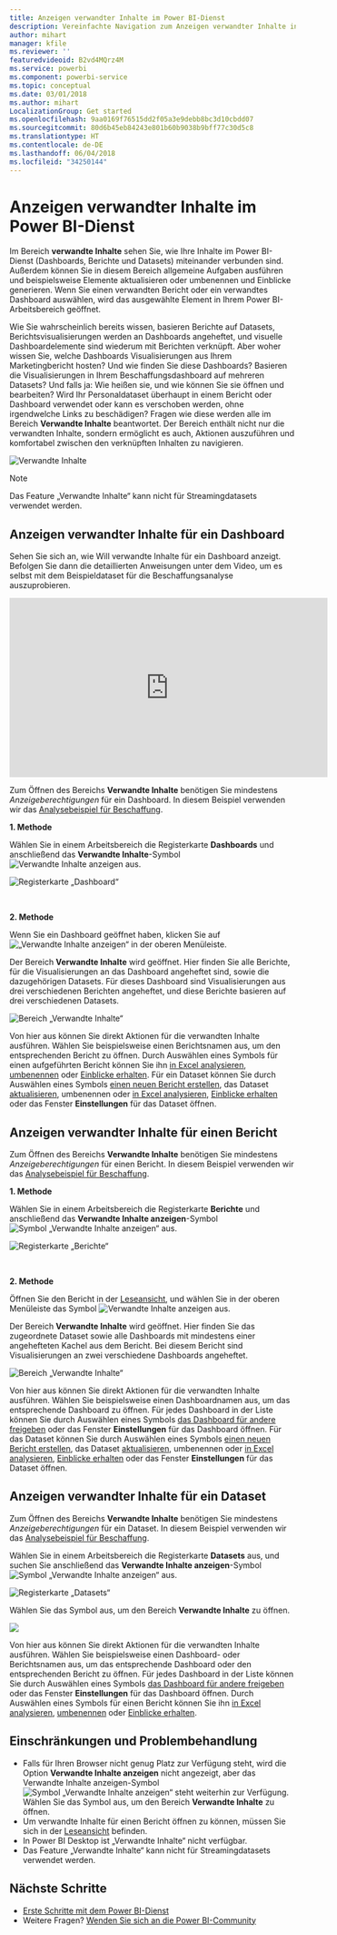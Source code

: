 ```yaml
---
title: Anzeigen verwandter Inhalte im Power BI-Dienst
description: Vereinfachte Navigation zum Anzeigen verwandter Inhalte in Dashboards, Berichten und Datasets
author: mihart
manager: kfile
ms.reviewer: ''
featuredvideoid: B2vd4MQrz4M
ms.service: powerbi
ms.component: powerbi-service
ms.topic: conceptual
ms.date: 03/01/2018
ms.author: mihart
LocalizationGroup: Get started
ms.openlocfilehash: 9aa0169f76515dd2f05a3e9debb8bc3d10cbdd07
ms.sourcegitcommit: 80d6b45eb84243e801b60b9038b9bff77c30d5c8
ms.translationtype: HT
ms.contentlocale: de-DE
ms.lasthandoff: 06/04/2018
ms.locfileid: "34250144"
---
```

# <a name="view-related-content-in-power-bi-service"></a>Anzeigen verwandter Inhalte im Power BI-Dienst
Im Bereich **verwandte Inhalte** sehen Sie, wie Ihre Inhalte im Power BI-Dienst (Dashboards, Berichte und Datasets) miteinander verbunden sind.  Außerdem können Sie in diesem Bereich allgemeine Aufgaben ausführen und beispielsweise Elemente aktualisieren oder umbenennen und Einblicke generieren. Wenn Sie einen verwandten Bericht oder ein verwandtes Dashboard auswählen, wird das ausgewählte Element in Ihrem Power BI-Arbeitsbereich geöffnet.   

Wie Sie wahrscheinlich bereits wissen, basieren Berichte auf Datasets, Berichtsvisualisierungen werden an Dashboards angeheftet, und visuelle Dashboardelemente sind wiederum mit Berichten verknüpft. Aber woher wissen Sie, welche Dashboards Visualisierungen aus Ihrem Marketingbericht hosten? Und wie finden Sie diese Dashboards? Basieren die Visualisierungen in Ihrem Beschaffungsdashboard auf mehreren Datasets? Und falls ja: Wie heißen sie, und wie können Sie sie öffnen und bearbeiten? Wird Ihr Personaldataset überhaupt in einem Bericht oder Dashboard verwendet oder kann es verschoben werden, ohne irgendwelche Links zu beschädigen? Fragen wie diese werden alle im Bereich **Verwandte Inhalte** beantwortet.  Der Bereich enthält nicht nur die verwandten Inhalte, sondern ermöglicht es auch, Aktionen auszuführen und komfortabel zwischen den verknüpften Inhalten zu navigieren.

![Verwandte Inhalte](media/service-related-content/power-bi-view-related-dashboard-new.png)

> [!NOTE]
> Das Feature „Verwandte Inhalte“ kann nicht für Streamingdatasets verwendet werden.
> 
> 

## <a name="view-related-content-for-a-dashboard"></a>Anzeigen verwandter Inhalte für ein Dashboard
Sehen Sie sich an, wie Will verwandte Inhalte für ein Dashboard anzeigt. Befolgen Sie dann die detaillierten Anweisungen unter dem Video, um es selbst mit dem Beispieldataset für die Beschaffungsanalyse auszuprobieren.

<iframe width="560" height="315" src="https://www.youtube.com/embed/B2vd4MQrz4M#t=3m05s" frameborder="0" allowfullscreen></iframe>


Zum Öffnen des Bereichs **Verwandte Inhalte** benötigen Sie mindestens *Anzeigeberechtigungen* für ein Dashboard. In diesem Beispiel verwenden wir das [Analysebeispiel für Beschaffung](sample-procurement.md).

**1. Methode**

Wählen Sie in einem Arbeitsbereich die Registerkarte **Dashboards** und anschließend das **Verwandte Inhalte**-Symbol ![Verwandte Inhalte anzeigen](media/service-related-content/power-bi-view-related-icon-new.png) aus.

![Registerkarte „Dashboard“](media/service-related-content/power-bi-view-related-dash-newer.png)

<br>

**2. Methode**

Wenn Sie ein Dashboard geöffnet haben, klicken Sie auf   ![„Verwandte Inhalte anzeigen“](media/service-related-content/power-bi-view-related-new.png) in der oberen Menüleiste.

Der Bereich **Verwandte Inhalte** wird geöffnet. Hier finden Sie alle Berichte, für die Visualisierungen an das Dashboard angeheftet sind, sowie die dazugehörigen Datasets. Für dieses Dashboard sind Visualisierungen aus drei verschiedenen Berichten angeheftet, und diese Berichte basieren auf drei verschiedenen Datasets.

![Bereich „Verwandte Inhalte“](media/service-related-content/power-bi-view-related-dashboard-new.png)

Von hier aus können Sie direkt Aktionen für die verwandten Inhalte ausführen.  Wählen Sie beispielsweise einen Berichtsnamen aus, um den entsprechenden Bericht zu öffnen.  Durch Auswählen eines Symbols für einen aufgeführten Bericht können Sie ihn [in Excel analysieren](service-analyze-in-excel.md), [umbenennen](service-rename.md) oder [Einblicke erhalten](service-insights.md). Für ein Dataset können Sie durch Auswählen eines Symbols [einen neuen Bericht erstellen](service-report-create-new.md), das Dataset [aktualisieren](refresh-data.md), umbenennen oder [in Excel analysieren](service-analyze-in-excel.md), [Einblicke erhalten](service-insights.md) oder das Fenster **Einstellungen** für das Dataset öffnen.  

## <a name="view-related-content-for-a-report"></a>Anzeigen verwandter Inhalte für einen Bericht
Zum Öffnen des Bereichs **Verwandte Inhalte** benötigen Sie mindestens *Anzeigeberechtigungen* für einen Bericht. In diesem Beispiel verwenden wir das [Analysebeispiel für Beschaffung](sample-procurement.md).

**1. Methode**

Wählen Sie in einem Arbeitsbereich die Registerkarte **Berichte** und anschließend das **Verwandte Inhalte anzeigen**-Symbol ![Symbol „Verwandte Inhalte anzeigen“](media/service-related-content/power-bi-view-related-icon-new.png) aus.

![Registerkarte „Berichte“](media/service-related-content/power-bi-view-related-report-newer.png)

<br>

**2. Methode**

Öffnen Sie den Bericht in der [Leseansicht](service-reading-view-and-editing-view.md), und wählen Sie in der oberen Menüleiste das Symbol ![Verwandte Inhalte anzeigen](media/service-related-content/power-bi-view-related-new.png) aus.

Der Bereich **Verwandte Inhalte** wird geöffnet. Hier finden Sie das zugeordnete Dataset sowie alle Dashboards mit mindestens einer angehefteten Kachel aus dem Bericht. Bei diesem Bericht sind Visualisierungen an zwei verschiedene Dashboards angeheftet.

![Bereich „Verwandte Inhalte“](media/service-related-content/power-bi-view-related-report.png)

Von hier aus können Sie direkt Aktionen für die verwandten Inhalte ausführen.  Wählen Sie beispielsweise einen Dashboardnamen aus, um das entsprechende Dashboard zu öffnen.  Für jedes Dashboard in der Liste können Sie durch Auswählen eines Symbols [das Dashboard für andere freigeben](service-share-dashboards.md) oder das Fenster **Einstellungen** für das Dashboard öffnen. Für das Dataset können Sie durch Auswählen eines Symbols [einen neuen Bericht erstellen](service-report-create-new.md), das Dataset [aktualisieren](refresh-data.md), umbenennen oder [in Excel analysieren](service-analyze-in-excel.md), [Einblicke erhalten](service-insights.md) oder das Fenster **Einstellungen** für das Dataset öffnen.  

## <a name="view-related-content-for-a-dataset"></a>Anzeigen verwandter Inhalte für ein Dataset
Zum Öffnen des Bereichs **Verwandte Inhalte** benötigen Sie mindestens *Anzeigeberechtigungen* für ein Dataset. In diesem Beispiel verwenden wir das [Analysebeispiel für Beschaffung](sample-procurement.md).

Wählen Sie in einem Arbeitsbereich die Registerkarte **Datasets** aus, und suchen Sie anschließend das **Verwandte Inhalte anzeigen**-Symbol ![Symbol „Verwandte Inhalte anzeigen“](media/service-related-content/power-bi-view-related-icon-new.png) aus.

![Registerkarte „Datasets“](media/service-related-content/power-bi-view-related-dataset-newer.png)

Wählen Sie das Symbol aus, um den Bereich **Verwandte Inhalte** zu öffnen.

![](media/service-related-content/power-bi-datasets.png)

Von hier aus können Sie direkt Aktionen für die verwandten Inhalte ausführen.  Wählen Sie beispielsweise einen Dashboard- oder Berichtsnamen aus, um das entsprechende Dashboard oder den entsprechenden Bericht zu öffnen.  Für jedes Dashboard in der Liste können Sie durch Auswählen eines Symbols [das Dashboard für andere freigeben](service-share-dashboards.md) oder das Fenster **Einstellungen** für das Dashboard öffnen. Durch Auswählen eines Symbols für einen Bericht können Sie ihn [in Excel analysieren](service-analyze-in-excel.md), [umbenennen](service-rename.md) oder [Einblicke erhalten](service-insights.md).  

## <a name="limitations-and-troubleshooting"></a>Einschränkungen und Problembehandlung
* Falls für Ihren Browser nicht genug Platz zur Verfügung steht, wird die Option **Verwandte Inhalte anzeigen** nicht angezeigt, aber das Verwandte Inhalte anzeigen-Symbol ![Symbol „Verwandte Inhalte anzeigen“](media/service-related-content/power-bi-view-related-icon-new.png) steht weiterhin zur Verfügung. Wählen Sie das Symbol aus, um den Bereich **Verwandte Inhalte** zu öffnen.
* Um verwandte Inhalte für einen Bericht öffnen zu können, müssen Sie sich in der [Leseansicht](service-reading-view-and-editing-view.md) befinden.
* In Power BI Desktop ist „Verwandte Inhalte“ nicht verfügbar.
* Das Feature „Verwandte Inhalte“ kann nicht für Streamingdatasets verwendet werden.

## <a name="next-steps"></a>Nächste Schritte
* [Erste Schritte mit dem Power BI-Dienst](service-get-started.md)
* Weitere Fragen? [Wenden Sie sich an die Power BI-Community](http://community.powerbi.com/)

